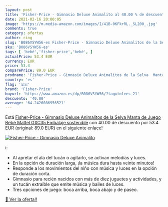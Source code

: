 ```yaml
---
layout: post
title: 'Fisher-Price - Gimnasio Deluxe Animalito al 40.00 % de descuento'
date: 2021-02-16 20:00:05
image: 'https://m.media-amazon.com/images/I/41B-0KFkrRL._SL200_.jpg'
comments: true
category: ofertas
author: ring
slug: 'B086VSYW56-es Fisher-Price - Gimnasio Deluxe Animalitos de la Selva...'
sku: 'B086VSYW56-es'
tags: [ 'bebé','fisher-price','bebé', ]
actualPrice: 53.4 EUR
currency: EUR
price: 53.4
comparePrice: 89.0 EUR
prodname: 'Fisher-Price - Gimnasio Deluxe Animalitos de la Selva  Manta de Juego Bebé  Mattel GXC35   Embalaje sostenible'
country: 'es'
flag: '🇪🇸'
brand: 'Fisher-Price'
buyurl: 'https://www.amazon.es/dp/B086VSYW56/?tag=tolees-21'
descuento: '40.00'
average: '64.2426086956521'
---
```


Está [Fisher-Price - Gimnasio Deluxe Animalitos de la Selva  Manta de Juego Bebé  Mattel GXC35   Embalaje sostenible](https://www.amazon.es/dp/B086VSYW56/?tag=tolees-21) con 40.00 de descuento por 53.4 EUR (original: 89.0 EUR) en el siguiente enlace!

[![Fisher-Price - Gimnasio Deluxe Animalito](https://m.media-amazon.com/images/I/41B-0KFkrRL._SL200_.jpg)](https://www.amazon.es/dp/B086VSYW56/?tag=tolees-21)

ℹ️:

- Al apretar el ala del tucán o agitarlo, se activan melodías y luces.
- En la opción de duración larga, ¡la música dura hasta veinte minutos!
- Responde a los movimientos del niño con música y luces en la opción de duración corta.
- Gimnasio para recién nacidos con más de diez juguetes y actividades, y un tucán extraíble que emite música y bailes de luces.
- Tres opciones de juego: boca arriba, boca abajo y de paseo.

[🛒 Ver la oferta!!](https://www.amazon.es/dp/B086VSYW56/?tag=tolees-21)

